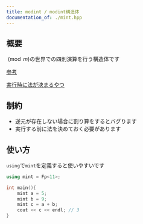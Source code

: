 ```yaml
---
title: modint / modint構造体
documentation_of: ./mint.hpp
---
```


## 概要
$\pmod{m}$の世界での四則演算を行う構造体です

[参考](https://github.com/drken1215/algorithm/blob/master/MathNumberTheory/modint.cpp)

[実行時に法が決まるやつ](https://github.com/drken1215/algorithm/blob/master/MathNumberTheory/modint_runtime.cpp)

## 制約
- 逆元が存在しない場合に割り算をするとバグります
- 実行する前に法を決めておく必要があります

## 使い方
`using`で`mint`を定義すると使いやすいです

```cpp
using mint = Fp<11>;

int main(){
    mint a = 5;
    mint b = 9;
    mint c = a + b;
    cout << c << endl; // 3
}
```
